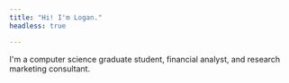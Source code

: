 ```yaml
---
title: "Hi! I'm Logan."
headless: true

---
```


I'm a computer science graduate student, financial analyst, and research marketing consultant.
